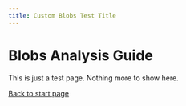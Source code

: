 ```yaml
---
title: Custom Blobs Test Title
---
```


# Blobs Analysis Guide
This is just a test page. Nothing more to show here.

[Back to start page](../index.md)